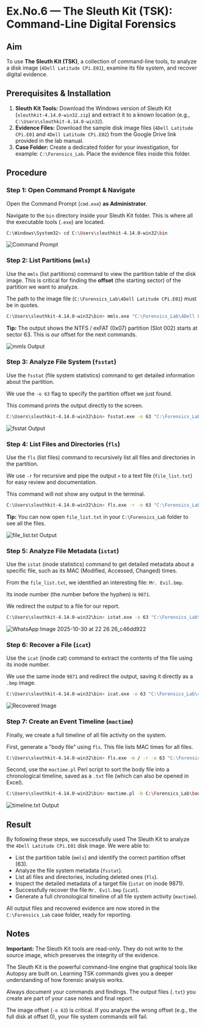 # Ex.No.6 — The Sleuth Kit (TSK): Command-Line Digital Forensics

## Aim

To use **The Sleuth Kit (TSK)**, a collection of command-line tools, to analyze a disk image (`4Dell Latitude CPi.E01`), examine its file system, and recover digital evidence.

## Prerequisites & Installation

1. **Sleuth Kit Tools:** Download the Windows version of Sleuth Kit (`sleuthkit-4.14.0-win32.zip`) and extract it to a known location (e.g., `C:\Users\sleuthkit-4.14.0-win32`).
2. **Evidence Files:** Download the sample disk image files (`4Dell Latitude CPi.E01` and `4Dell Latitude CPi.E02`) from the Google Drive link provided in the lab manual.
3. **Case Folder:** Create a dedicated folder for your investigation, for example: `C:\Forensics_Lab`. Place the evidence files inside this folder.

## Procedure

### Step 1: Open Command Prompt & Navigate

Open the Command Prompt (`cmd.exe`) **as Administrator**.

Navigate to the `bin` directory inside your Sleuth Kit folder. This is where all the executable tools (`.exe`) are located.

```bash
C:\Windows\System32> cd C:\Users\sleuthkit-4.14.0-win32\bin
```

![Command Prompt](https://github.com/user-attachments/assets/bd768c6c-9408-4330-89b9-6e72eaf3f18d)

### Step 2: List Partitions (`mmls`)

Use the `mmls` (list partitions) command to view the partition table of the disk image. This is critical for finding the **offset** (the starting sector) of the partition we want to analyze.

The path to the image file (`C:\Forensics_Lab\4Dell Latitude CPi.E01`) must be in quotes.

```bash
C:\Users\sleuthkit-4.14.0-win32\bin> mmls.exe "C:\Forensics_Lab\4Dell Latitude CPi.E01"
```

**Tip:** The output shows the NTFS / exFAT (0x07) partition (Slot 002) starts at sector 63. This is our offset for the next commands.

![mmls Output](https://github.com/user-attachments/assets/cc4d137d-46f0-48c5-b1ac-ec173981fe23)

### Step 3: Analyze File System (`fsstat`)

Use the `fsstat` (file system statistics) command to get detailed information about the partition.

We use the `-o 63` flag to specify the partition offset we just found.

This command prints the output directly to the screen.

```bash
C:\Users\sleuthkit-4.14.0-win32\bin> fsstat.exe -o 63 "C:\Forensics_Lab\4Dell Latitude CPi.E01"
```

![fsstat Output](https://github.com/user-attachments/assets/6b50858f-3826-4b00-89b3-bc029125d2bc)

### Step 4: List Files and Directories (`fls`)

Use the `fls` (list files) command to recursively list all files and directories in the partition.

We use `-r` for recursive and pipe the output `>` to a text file (`file_list.txt`) for easy review and documentation.

This command will not show any output in the terminal.

```bash
C:\Users\sleuthkit-4.14.0-win32\bin> fls.exe -r -o 63 "C:\Forensics_Lab\4Dell Latitude CPi.E01" > C:\Forensics_Lab\file_list.txt
```

**Tip:** You can now open `file_list.txt` in your `C:\Forensics_Lab` folder to see all the files.

![file_list.txt Output](https://github.com/user-attachments/assets/e0e98ddb-e7ea-4af8-ad34-2f89a1b14fa0)

### Step 5: Analyze File Metadata (`istat`)

Use the `istat` (inode statistics) command to get detailed metadata about a specific file, such as its MAC (Modified, Accessed, Changed) times.

From the `file_list.txt`, we identified an interesting file: `Mr. Evil.bmp`.

Its inode number (the number before the hyphen) is `9871`.

We redirect the output to a file for our report.

```bash
C:\Users\sleuthkit-4.14.0-win32\bin> istat.exe -o 63 "C:\Forensics_Lab\4Dell Latitude CPi.E01" 9871 > C:\Forensics_Lab\metadata_Mr_Evil.txt
```

![WhatsApp Image 2025-10-30 at 22 26 26_c46dd922](https://github.com/user-attachments/assets/639988b7-ab40-4492-94e3-4756a3ecdf7a)

### Step 6: Recover a File (`icat`)

Use the `icat` (inode cat) command to extract the contents of the file using its inode number.

We use the same inode `9871` and redirect the output, saving it directly as a `.bmp` image.

```bash
C:\Users\sleuthkit-4.14.0-win32\bin> icat.exe -o 63 "C:\Forensics_Lab\4Dell Latitude CPi.E01" 9871 > C:\Forensics_Lab\RECOVERED_Mr_Evil.bmp
```

![Recovered Image](https://github.com/user-attachments/assets/e25e8de0-c051-467e-9fa0-26e480b466ab)

### Step 7: Create an Event Timeline (`mactime`)

Finally, we create a full timeline of all file activity on the system.

First, generate a "body file" using `fls`. This file lists MAC times for all files.

```bash
C:\Users\sleuthkit-4.14.0-win32\bin> fls.exe -m / -r -o 63 "C:\Forensics_Lab\4Dell Latitude CPi.E01" > C:\Forensics_Lab\body.txt
```

Second, use the `mactime.pl` Perl script to sort the body file into a chronological timeline, saved as a `.txt` file (which can also be opened in Excel).

```bash
C:\Users\sleuthkit-4.14.0-win32\bin> mactime.pl -b C:\Forensics_Lab\body.txt > C:\Forensics_Lab\timeline.txt
```

![timeline.txt Output](https://github.com/user-attachments/assets/8fb02a2a-82ac-44df-b29b-dfd21eb413f1)

## Result

By following these steps, we successfully used The Sleuth Kit to analyze the `4Dell Latitude CPi.E01` disk image. We were able to:

- List the partition table (`mmls`) and identify the correct partition offset (63).
- Analyze the file system metadata (`fsstat`).
- List all files and directories, including deleted ones (`fls`).
- Inspect the detailed metadata of a target file (`istat` on inode 9871).
- Successfully recover the file `Mr. Evil.bmp` (`icat`).
- Generate a full chronological timeline of all file system activity (`mactime`).

All output files and recovered evidence are now stored in the `C:\Forensics_Lab` case folder, ready for reporting.

## Notes

**Important:** The Sleuth Kit tools are read-only. They do not write to the source image, which preserves the integrity of the evidence.

The Sleuth Kit is the powerful command-line engine that graphical tools like Autopsy are built on. Learning TSK commands gives you a deeper understanding of how forensic analysis works.

Always document your commands and findings. The output files (`.txt`) you create are part of your case notes and final report.

The image offset (`-o 63`) is critical. If you analyze the wrong offset (e.g., the full disk at offset 0), your file system commands will fail.
